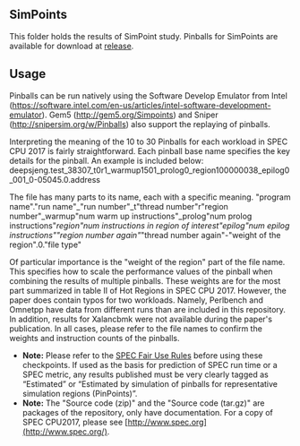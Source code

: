 ## SimPoints

This folder holds the results of SimPoint study.
Pinballs for SimPoints are available for download at [release](https://github.com/UT-LCA/Scalability-Phase-Simpoint-of-SPEC-CPU2017/releases).

## Usage

Pinballs can be run natively using the Software Develop Emulator from Intel (https://software.intel.com/en-us/articles/intel-software-development-emulator). Gem5 (http://gem5.org/Simpoints) and Sniper (http://snipersim.org/w/Pinballs) also support the replaying of pinballs.

Interpreting the meaning of the 10 to 30 Pinballs for each workload in SPEC CPU 2017 is fairly straightforward. Each pinball base name specifies the key details for the pinball. An example is included below:
deepsjeng.test_38307_t0r1_warmup1501_prolog0_region100000038_epilog0_001_0-05045.0.address

The file has many parts to its name, each with a specific meaning.
"program name"."run name"_"run number"_t"thread number"r"region number"_warmup"num warm up instructions"_prolog"num prolog instructions"_region"num instructions in region of interest"_epilog"num epilog instructions"_"region number again"_"thread number again"-"weight of the region".0."file type"

Of particular importance is the "weight of the region" part of the file name. This specifies how to scale the performance values of the pinball when combining the results of multiple pinballs. These weights are for the most part summarized in table II of Hot Regions in SPEC CPU 2017. However, the paper does contain typos for two workloads. Namely, Perlbench and Omnetpp have data from different runs than are included in this repository. In addition, results for Xalancbmk were not available during the paper's publication. In all cases, please refer to the file names to confirm the weights and instruction counts of the pinballs.

- **Note:** Please refer to the [SPEC Fair Use Rules](http://www.spec.org/fairuse.html) before using these checkpoints. If used as the basis for prediction of SPEC run time or a SPEC metric, any results published must be very clearly tagged as “Estimated” or “Estimated by simulation of pinballs for representative simulation regions (PinPoints)”.
- **Note:** The "Source code (zip)" and the "Source code (tar.gz)" are packages of the repository, only have documentation. For a copy of SPEC CPU2017, please see [http://www.spec.org](http://www.spec.org/).

